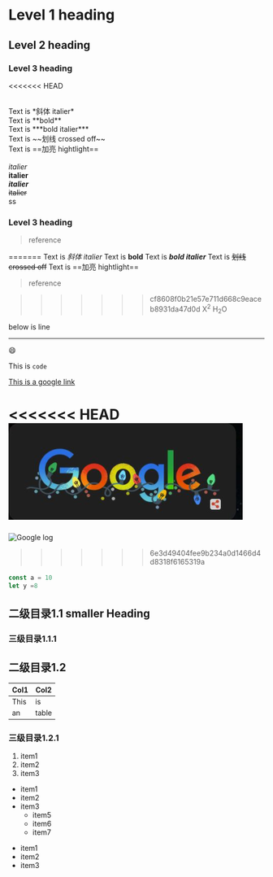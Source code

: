 # Level 1 heading

## Level 2 heading

### Level 3 heading

<<<<<<< HEAD

<br/>
Text is *斜体 italier* <br/>
Text is **bold**  <br/>
Text is ***bold italier***  <br/>
Text is ~~划线 crossed off~~  <br/>
Text is ==加亮 hightlight==  <br/>

<br/>
<i>italier</i> <br/>
<b>italier</b> <br/>
<b><i>italier</i></b> <br/>
<del>italier</del> <br/>
<highlight>ss</highlight> <br/>

### Level 3 heading



> reference

=======
Text is *斜体 italier*
Text is **bold**
Text is ***bold italier***
Text is ~~划线 crossed off~~
Text is ==加亮 hightlight==

> reference

>>>>>>> cf8608f0b21e57e711d668c9eaceb8931da47d0d
X<sup>2</sup>
H<sub>2</sub>O


below is line
**************************

:smile:

This is `code`

[This is a google link](https://google.com)

<<<<<<< HEAD
![Google log](./google_log.JPG)
=======
![Google log](/google_log.JPG)
>>>>>>> 6e3d49404fee9b234a0d1466d4d8318f6165319a


```js
const a = 10
let y =8
```

## 二级目录1.1 smaller Heading
### 三级目录1.1.1


## 二级目录1.2
| Col1  | Col2 |
| ----- | ----- |
| This  | is    |
| an    | table    |



### 三级目录1.2.1
1. item1
2. item2
3. item3


+ item1
+ item2
+ item3
    * item5
    * item6
    * item7


- item1
- item2
- item3

